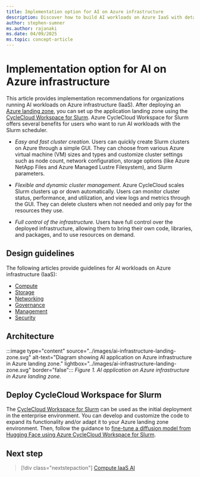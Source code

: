 ```yaml
---
title: Implementation option for AI on Azure infrastructure
description: Discover how to build AI workloads on Azure IaaS with detailed recommendations, architecture guides, and best practices.
author: stephen-sumner
ms.author: rajanaki
ms.date: 04/09/2025
ms.topic: concept-article
---
```


# Implementation option for AI on Azure infrastructure

This article provides implementation recommendations for organizations running AI workloads on Azure infrastructure (IaaS). After deploying an [Azure landing zone](../ready.md#use-an-azure-landing-zone), you can set up the application landing zone using the [CycleCloud Workspace for Slurm](/azure/cyclecloud/qs-deploy-ccws). Azure CycleCloud Workspace for Slurm offers several benefits for users who want to run AI workloads with the Slurm scheduler.

- *Easy and fast cluster creation.* Users can quickly create Slurm clusters on Azure through a simple GUI. They can choose from various Azure virtual machine (VM) sizes and types and customize cluster settings such as node count, network configuration, storage options (like Azure NetApp Files and Azure Managed Lustre Filesystem), and Slurm parameters.

- *Flexible and dynamic cluster management.* Azure CycleCloud scales Slurm clusters up or down automatically. Users can monitor cluster status, performance, and utilization, and view logs and metrics through the GUI. They can delete clusters when not needed and only pay for the resources they use.

- *Full control of the infrastructure.* Users have full control over the deployed infrastructure, allowing them to bring their own code, libraries, and packages, and to use resources on demand.

## Design guidelines

The following articles provide guidelines for AI workloads on Azure infrastructure (IaaS):

- [Compute](./compute.md)
- [Storage](./storage.md)
- [Networking](./networking.md)
- [Governance](./governance.md)
- [Management](./management.md)
- [Security](./security.md)

## Architecture

:::image type="content" source="../images/ai-infrastructure-landing-zone.svg" alt-text="Diagram showing AI application on Azure infrastructure in Azure landing zone." lightbox="../images/ai-infrastructure-landing-zone.svg" border="false":::
*Figure 1. AI application on Azure infrastructure in Azure landing zone.*

## Deploy CycleCloud Workspace for Slurm

The [CycleCloud Workspace for Slurm](/azure/cyclecloud/qs-deploy-ccws) can be used as the initial deployment in the enterprise environment. You can develop and customize the code to expand its functionality and/or adapt it to your Azure landing zone environment. Then, follow the guidance to [fine-tune a diffusion model from Hugging Face using Azure CycleCloud Workspace for Slurm](https://techcommunity.microsoft.com/t5/azure-compute-blog/fine-tuning-a-hugging-face-diffusion-model-on-cyclecloud/ba-p/4262431).

## Next step

> [!div class="nextstepaction"]
> [Compute IaaS AI](./compute.md)
